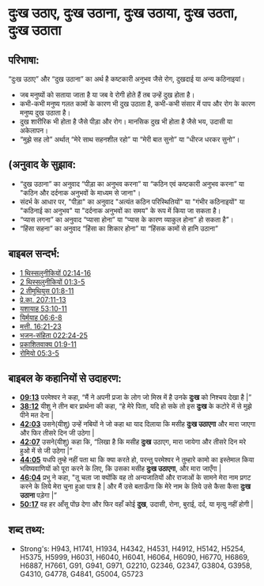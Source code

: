 # दुःख उठाए, दुःख उठाना, दुःख उठाया, दुःख उठता, दुःख उठाता #

## परिभाषा: ##

“दुःख उठाए” और “दुख उठाना” का अर्थ है कष्टकारी अनुभव जैसे रोग, दुखदाई या अन्य कठिनाइयां।

* जब मनुष्यों को सताया जाता है या जब वे रोगी होते हैं तब उन्हें दुख होता है।
* कभी-कभी मनुष्य गलत कामों के कारण भी दुख उठाता है, कभी-कभी संसार में पाप और रोग के कारण मनुष्य दुख उठाता है।
* दुख शारीरिक भी होता है जैसे पीड़ा और रोग। मानसिक दुख भी होता है जैसे भय, उदासी या अकेलापन।
* “मुझे सह लो” अर्थात् “मेरे साथ सहनशील रहो” या “मेरी बात सुनो” या “धीरज धरकर सुनो”।

## (अनुवाद के सुझाव: ##

* “दुख उठाना” का अनुवाद “पीड़ा का अनुभव करना” या “कठिन एवं कष्टकारी अनुभव करना” या "कठिन और दर्दनाक अनुभवों के माध्यम से जाना"।
* संदर्भ के आधार पर, "पीड़ा" का अनुवाद "अत्यंत कठिन परिस्थितियों" या "गंभीर कठिनाइयों" या "कठिनाई का अनुभव" या "दर्दनाक अनुभवों का समय" के रूप में किया जा सकता है।
* “प्यास लगना” का अनुवाद “प्यासा होना” या “प्यास के कारण व्याकुल होना” हो सकता है”।
* “हिंसा सहना” का अनुवाद “हिंसा का शिकार होना” या “हिंसक कामों से हानि उठाना”

## बाइबल सन्दर्भ: ##

* [1 थिस्सलुनीकियों 02:14-16](rc://en/tn/help/1th/02/14)
* [2 थिस्सलुनीकियों 01:3-5](rc://en/tn/help/2th/01/03)
* [2 तीमुथियुस 01:8-11](rc://en/tn/help/2ti/01/08)
* [प्रे.का. 207:11-13](rc://en/tn/help/act/07/11)
* [यशायाह 53:10-11](rc://en/tn/help/isa/53/10)
* [यिर्मयाह 06:6-8](rc://en/tn/help/jer/06/06)
* [मत्ती. 16:21-23](rc://en/tn/help/mat/16/21)
* [भजन-संहिता 022:24-25](rc://en/tn/help/psa/022/024)
* [प्रकाशितवाक्य 01:9-11](rc://en/tn/help/rev/01/09)
* [रोमियो 05:3-5](rc://en/tn/help/rom/05/03)

## बाइबल के कहानियों से उदाहरण: ##

* __[09:13](rc://en/tn/help/obs/09/13)__ परमेश्वर ने कहा, “मैं ने अपनी प्रजा के लोग जो मिस्र में है उनके __दुःख__ को निश्चय देखा है |”
* __[38:12](rc://en/tn/help/obs/38/12)__ यीशु ने तीन बार प्रार्थना की कहा, “हे मेरे पिता, यदि हो सके तो इस __दुःख__ के कटोरे में से मुझे पीने मत देना |
* __[42:03](rc://en/tn/help/obs/42/03)__ उसने(यीशु) उन्हें नबियों ने जो कहा था याद दिलाया कि मसीह __दुःख उठाएगा__ और मारा जाएगा और फिर तीसरे दिन जी उठेगा |
* __[42:07](rc://en/tn/help/obs/42/07)__ उसने(यीशु)  कहा कि, “लिखा है कि मसीह __दुःख__ उठाएग, मारा जायेगा और तीसरे दिन मरे हुओ में से जी उठेगा |”    
* __[44:05](rc://en/tn/help/obs/44/05)__ यधपि तुम्हे नहीं पता था कि क्या करते हो, परन्तु परमेश्वर ने तुम्हारे कामो का इस्तेमाल किया भविष्यवाणियों को पूरा करने के लिए, कि उसका मसीह __दुःख उठाएगा__, और मारा जाएँगा |
* __[46:04](rc://en/tn/help/obs/46/04)__  प्रभु ने कहा, "तू चला जा क्योंकि वह तो अन्यजातियों और राजाओं के सामने मेरा नाम प्रगट करने के लिये मेरा चुना हुआ पात्र है | और मैं उसे बताऊँगा कि मेरे नाम के लिये उसे कैसा कैसा __दुःख उठाना__ पड़ेगा |”
* __[50:17](rc://en/tn/help/obs/50/17)__ वह हर आँसू पोंछ देगा और फिर वहाँ कोई __दुख__, उदासी, रोना, बुराई, दर्द, या मृत्यु नहीं होगी |

## शब्द तथ्य: ##

* Strong's: H943, H1741, H1934, H4342, H4531, H4912, H5142, H5254, H5375, H5999, H6031, H6040, H6041, H6064, H6090, H6770, H6869, H6887, H7661, G91, G941, G971, G2210, G2346, G2347, G3804, G3958, G4310, G4778, G4841, G5004, G5723
